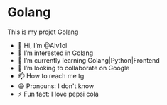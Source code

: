 # Golang
This is my projet Golang
- 👋 Hi, I’m @Alv1ol
- 👀 I’m interested in Golang
- 🌱 I’m currently learning Golang|Python|Frontend
- 💞️ I’m looking to collaborate on Google
- 📫 How to reach me tg
- 😄 Pronouns: I don't know
- ⚡ Fun fact: I love pepsi cola
